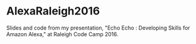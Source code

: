 # AlexaRaleigh2016
Slides and code from my presentation, "Echo Echo : Developing Skills for Amazon Alexa," at Raleigh Code Camp 2016.
